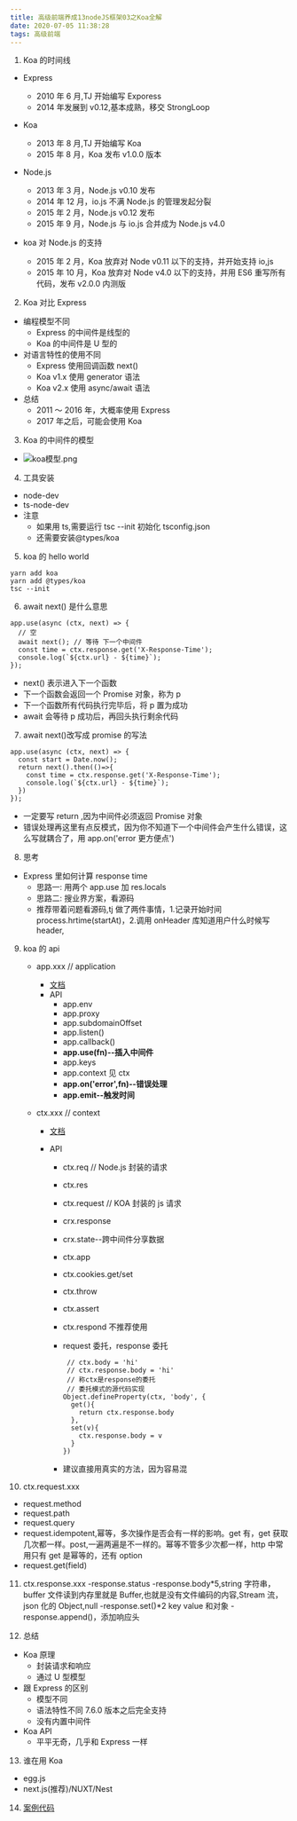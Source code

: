```yaml
---
title: 高级前端养成13nodeJS框架03之Koa全解
date: 2020-07-05 11:38:28
tags: 高级前端
---
```


1. Koa 的时间线

- Express
  - 2010 年 6 月,TJ 开始编写 Exporess
  - 2014 年发展到 v0.12,基本成熟，移交 StrongLoop
- Koa

  - 2013 年 8 月,TJ 开始编写 Koa
  - 2015 年 8 月，Koa 发布 v1.0.0 版本

- Node.js
  - 2013 年 3 月，Node.js v0.10 发布
  - 2014 年 12 月，io.js 不满 Node.js 的管理发起分裂
  - 2015 年 2 月，Node.js v0.12 发布
  - 2015 年 9 月，Node.js 与 io.js 合并成为 Node.js v4.0
- koa 对 Node.js 的支持
  - 2015 年 2 月，Koa 放弃对 Node v0.11 以下的支持，并开始支持 io,js
  - 2015 年 10 月，Koa 放弃对 Node v4.0 以下的支持，并用 ES6 重写所有代码，发布 v2.0.0 内测版

2. Koa 对比 Express

- 编程模型不同
  - Express 的中间件是线型的
  - Koa 的中间件是 U 型的
- 对语言特性的使用不同
  - Express 使用回调函数 next()
  - Koa v1.x 使用 generator 语法
  - Koa v2.x 使用 async/await 语法
- 总结
  - 2011 ～ 2016 年，大概率使用 Express
  - 2017 年之后，可能会使用 Koa

3. Koa 的中间件的模型

- ![koa模型.png](https://i.loli.net/2020/07/05/CpeNvzrWQA9toaG.png)

4. 工具安装

- node-dev
- ts-node-dev
- 注意
  - 如果用 ts,需要运行 tsc --init 初始化 tsconfig.json
  - 还需要安装@types/koa

5. koa 的 hello world

```
yarn add koa
yarn add @types/koa
tsc --init
```

6. await next() 是什么意思

```
app.use(async (ctx, next) => {
  // 空
  await next(); // 等待 下一个中间件
  const time = ctx.response.get('X-Response-Time');
  console.log(`${ctx.url} - ${time}`);
});
```

- next() 表示进入下一个函数
- 下一个函数会返回一个 Promise 对象，称为 p
- 下一个函数所有代码执行完毕后，将 p 置为成功
- await 会等待 p 成功后，再回头执行剩余代码

7. await next()改写成 promise 的写法

```
app.use(async (ctx, next) => {
  const start = Date.now();
  return next().then(()=>{
    const time = ctx.response.get('X-Response-Time');
    console.log(`${ctx.url} - ${time}`);
  })
});
```

- 一定要写 return ,因为中间件必须返回 Promise 对象
- 错误处理再这里有点反模式，因为你不知道下一个中间件会产生什么错误，这么写就耦合了，用 app.on('error 更方便点')

8. 思考

- Express 里如何计算 response time
  - 思路一: 用两个 app.use 加 res.locals
  - 思路二: 搜业界方案，看源码
  - 推荐带着问题看源码,tj 做了两件事情，1.记录开始时间 process.hrtime(startAt)，2.调用 onHeader 库知道用户什么时候写 header,

9. koa 的 api

   - app.xxx // application
     - [文档](https://koajs.com/#application)
     - API
       - app.env
       - app.proxy
       - app.subdomainOffset
       - app.listen()
       - app.callback()
       - **app.use(fn)--插入中间件**
       - app.keys
       - app.context 见 ctx
       - **app.on('error',fn)--错误处理**
       - **app.emit--触发时间**
   - ctx.xxx // context

     - [文档](https://koajs.com/#context)
     - API

       - ctx.req // Node.js 封装的请求
       - ctx.res
       - ctx.request // KOA 封装的 js 请求
       - crx.response
       - crx.state--跨中间件分享数据
       - ctx.app
       - ctx.cookies.get/set
       - ctx.throw
       - ctx.assert
       - ctx.respond 不推荐使用
       - request 委托，response 委托

         ```
          // ctx.body = 'hi'
          // ctx.response.body = 'hi'
          // 称ctx是response的委托
          // 委托模式的源代码实现
         Object.defineProperty(ctx, 'body', {
           get(){
             return ctx.response.body
           },
           set(v){
             ctx.response.body = v
           }
         })
         ```

       - 建议直接用真实的方法，因为容易混

10. ctx.request.xxx

- request.method
- request.path
- request.query
- request.idempotent,幂等，多次操作是否会有一样的影响。get 有，get 获取几次都一样。post,一遍两遍是不一样的。幂等不管多少次都一样，http 中常用只有 get 是幂等的，还有 option
- request.get(field)

11. ctx.response.xxx
    -response.status
    -response.body*5,string 字符串，buffer 文件读到内存里就是 Buffer,也就是没有文件编码的内容,Stream 流，json 化的 Object,null
    -response.set()*2 key value 和对象
    -response.append()，添加响应头

12. 总结

- Koa 原理
  - 封装请求和响应
  - 通过 U 型模型
- 跟 Express 的区别
  - 模型不同
  - 语法特性不同 7.6.0 版本之后完全支持
  - 没有内置中间件
- Koa API
  - 平平无奇，几乎和 Express 一样

13. 谁在用 Koa

- egg.js
- next.js(推荐)/NUXT/Nest

14. [案例代码](https://github.com/codingories/13koa-demo-1)
